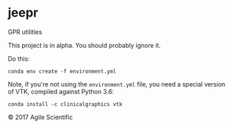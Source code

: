 # jeepr

GPR utilities

This project is in alpha. You should probably ignore it.

Do this:

    conda env create -f environment.yml

Note, if you're not using the `environment.yml` file, you need a special version of VTK, compiled against Python 3.6:

    conda install -c clinicalgraphics vtk 


© 2017 Agile Scientific